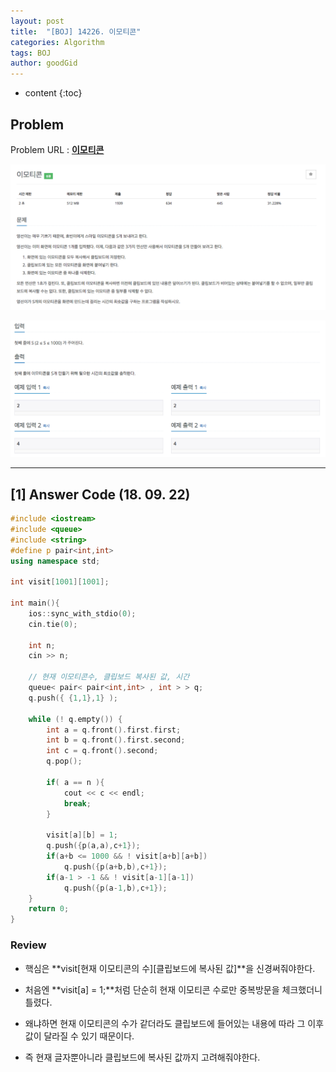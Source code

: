 ```yaml
---
layout: post
title:  "[BOJ] 14226. 이모티콘"
categories: Algorithm
tags: BOJ
author: goodGid
---
```

* content
{:toc}

## Problem

Problem URL : **[이모티콘](https://www.acmicpc.net/problem/14226)**












![](/assets/img/algorithm/14226_1.png)

![](/assets/img/algorithm/14226_2.png)

---


## [1] Answer Code (18. 09. 22)

``` cpp
#include <iostream>
#include <queue>
#include <string>
#define p pair<int,int>
using namespace std;

int visit[1001][1001];

int main(){
    ios::sync_with_stdio(0);
    cin.tie(0);
    
    int n;
    cin >> n;
    
    // 현재 이모티콘수, 클립보드 복사된 값, 시간
    queue< pair< pair<int,int> , int > > q;
    q.push({ {1,1},1} );
    
    while (! q.empty()) {
        int a = q.front().first.first;
        int b = q.front().first.second;
        int c = q.front().second;
        q.pop();
        
        if( a == n ){
            cout << c << endl;
            break;
        }
        
        visit[a][b] = 1;
        q.push({p(a,a),c+1});
        if(a+b <= 1000 && ! visit[a+b][a+b])
            q.push({p(a+b,b),c+1});
        if(a-1 > -1 && ! visit[a-1][a-1])
            q.push({p(a-1,b),c+1});
    }
    return 0;
}
```

### Review

* 핵심은 **visit[현재 이모티콘의 수][클립보드에 복사된 값]**을 신경써줘야한다.

* 처음엔 **visit[a] = 1;**처럼 단순히 현재 이모티콘 수로만 중복방문을 체크했더니 틀렸다.

* 왜냐하면 현재 이모티콘의 수가 같더라도 클립보드에 들어있는 내용에 따라 그 이후 값이 달라질 수 있기 때문이다.

* 즉 현재 글자뿐아니라 클립보드에 복사된 값까지 고려해줘야한다.


